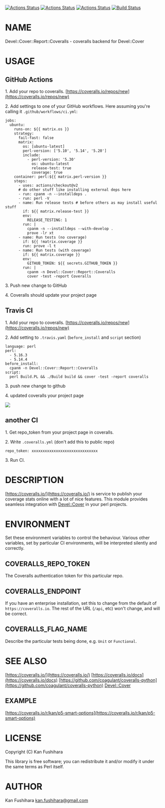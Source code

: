 [![Actions Status](https://github.com/kan/coveralls-perl/workflows/master/badge.svg)](https://github.com/kan/coveralls-perl/actions) [![Actions Status](https://github.com/kan/coveralls-perl/workflows/windows/badge.svg)](https://github.com/kan/coveralls-perl/actions) [![Actions Status](https://github.com/kan/coveralls-perl/workflows/mac/badge.svg)](https://github.com/kan/coveralls-perl/actions) [![Build Status](https://travis-ci.org/kan/coveralls-perl.svg?branch=master)](https://travis-ci.org/kan/coveralls-perl)
# NAME

Devel::Cover::Report::Coveralls - coveralls backend for Devel::Cover

# USAGE

## GitHub Actions

1\. Add your repo to coveralls. [https://coveralls.io/repos/new](https://coveralls.io/repos/new)

2\. Add settings to one of your GitHub workflows. Here assuming you're
calling it `.github/workflows/ci.yml`:

    jobs:
      ubuntu:
        runs-on: ${{ matrix.os }}
        strategy:
          fail-fast: false
          matrix:
            os: [ubuntu-latest]
            perl-version: ['5.10', '5.14', '5.20']
            include:
              - perl-version: '5.30'
                os: ubuntu-latest
                release-test: true
                coverage: true
        container: perl:${{ matrix.perl-version }}
        steps:
          - uses: actions/checkout@v2
          # do other stuff like installing external deps here
          - run: cpanm -n --installdeps .
          - run: perl -V
          - name: Run release tests # before others as may install useful stuff
            if: ${{ matrix.release-test }}
            env:
              RELEASE_TESTING: 1
            run: |
              cpanm -n --installdeps --with-develop .
              prove -lr xt
          - name: Run tests (no coverage)
            if: ${{ !matrix.coverage }}
            run: prove -l t
          - name: Run tests (with coverage)
            if: ${{ matrix.coverage }}
            env:
              GITHUB_TOKEN: ${{ secrets.GITHUB_TOKEN }}
            run: |
              cpanm -n Devel::Cover::Report::Coveralls
              cover -test -report Coveralls

3\. Push new change to GitHub

4\. Coveralls should update your project page

## Travis CI

1\. Add your repo to coveralls. [https://coveralls.io/repos/new](https://coveralls.io/repos/new)

2\. Add setting to `.travis.yaml` (`before_install` and `script` section)

    language: perl
    perl:
      - 5.16.3
      - 5.14.4
    before_install:
      cpanm -n Devel::Cover::Report::Coveralls
    script:
      perl Build.PL && ./Build build && cover -test -report coveralls

3\. push new change to github

4\. updated coveralls your project page

<div>
    <img src="http://kan.github.io/images/p5-ltsv.png" />
</div>

## another CI

1\. Get repo\_token from your project page in coveralls.

2\. Write `.coveralls.yml` (don't add this to public repo)

    repo_token: xxxxxxxxxxxxxxxxxxxxxxxxxxxxxx

3\. Run CI.

# DESCRIPTION

[https://coveralls.io/](https://coveralls.io/) is service to publish your coverage stats online with a lot of nice features. This module provides seamless integration with [Devel::Cover](https://metacpan.org/pod/Devel%3A%3ACover) in your perl projects.

# ENVIRONMENT

Set these environment variables to control the behaviour. Various other
variables, set by particular CI environments, will be interpreted silently
and correctly.

## COVERALLS\_REPO\_TOKEN

The Coveralls authentication token for this particular repo.

## COVERALLS\_ENDPOINT

If you have an enterprise installation, set this to change from the
default of `https://coveralls.io`. The rest of the URL (`/api`, etc)
won't change, and will be correct.

## COVERALLS\_FLAG\_NAME

Describe the particular tests being done, e.g. `Unit` or `Functional`.

# SEE ALSO

[https://coveralls.io/](https://coveralls.io/)
[https://coveralls.io/docs](https://coveralls.io/docs)
[https://github.com/coagulant/coveralls-python](https://github.com/coagulant/coveralls-python)
[Devel::Cover](https://metacpan.org/pod/Devel%3A%3ACover)

## EXAMPLE

[https://coveralls.io/r/kan/p5-smart-options](https://coveralls.io/r/kan/p5-smart-options)

# LICENSE

Copyright (C) Kan Fushihara

This library is free software; you can redistribute it and/or modify
it under the same terms as Perl itself.

# AUTHOR

Kan Fushihara <kan.fushihara@gmail.com>
